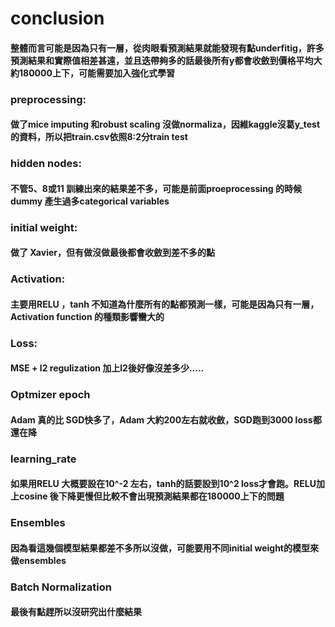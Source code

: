 # conclusion
#### 整體而言可能是因為只有一層，從肉眼看預測結果就能發現有點underfitig，許多預測結果和實際值相差甚遠，並且迭帶夠多的話最後所有y都會收斂到價格平均大約180000上下，可能需要加入強化式學習

### preprocessing: 
#### 做了mice imputing 和robust scaling 沒做normaliza，因維kaggle沒葛y_test的資料，所以把train.csv依照8:2分train test

### hidden nodes: 
#### 不管5、8或11 訓練出來的結果差不多，可能是前面proeprocessing 的時候 dummy 產生過多categorical variables

### initial weight:
#### 做了 Xavier，但有做沒做最後都會收斂到差不多的點

### Activation:
#### 主要用RELU ，tanh 不知道為什麼所有的點都預測一樣，可能是因為只有一層，Activation function 的種類影響蠻大的

### Loss:
#### MSE + l2 regulization 加上l2後好像沒差多少.....

### Optmizer epoch 
#### Adam 真的比 SGD快多了，Adam 大約200左右就收斂，SGD跑到3000 loss都還在降

### learning_rate
#### 如果用RELU 大概要設在10^-2 左右，tanh的話要設到10^2 loss才會跑。RELU加上cosine 後下降更慢但比較不會出現預測結果都在180000上下的問題

### Ensembles
#### 因為看這幾個模型結果都差不多所以沒做，可能要用不同initial weight的模型來做ensembles

### Batch Normalization
#### 最後有點趕所以沒研究出什麼結果

